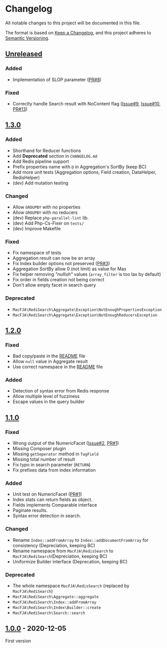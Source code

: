# Changelog
All notable changes to this project will be documented in this file.

The format is based on [Keep a Changelog](https://keepachangelog.com/en/1.0.0/),
and this project adheres to [Semantic Versioning](https://semver.org/spec/v2.0.0.html).

## [Unreleased]

### Added

- Implementation of SLOP parameter ([PR#8])

### Fixed

- Correclty handle Search result with NoContent flag ([Issue#9], [Issue#10], [PR#13])

## [1.3.0]

### Added

- Shorthand for Reducer functions
- Add **Deprecated** section in `CHANGELOG.md`
- Add Redis pipeline support
- Prefix properties name with `@` in Aggregation's SortBy (keep BC)
- Add more unit tests (Aggregation options, Field creation, DataHelper, RedisHelper)
- (dev) Add mutation testing

### Changed

- Allow `GROUPBY` with no properties
- Allow `GROUPBY` with no reducers
- (dev) Replace `php-parallel-lint` lib.
- (dev) Add Php-Cs-Fixer on `tests/`
- (dev) Improve Makefile

### Fixed

- Fix namespace of tests
- Aggregation result can now be an array
- Fix Index builder options not preserved ([PR#3])
- Aggregation SortBy allow 0 (not limit) as value for Max
- Fix helper removing _"nullish"_ values (`array_filter` is too lax by default)
- Fix order in fields creation not being correct
- Don't allow empty facet in search query

### Deprecated

- `MacFJA\RediSearch\Aggregate\Exception\NotEnoughPropertiesException`
- `MacFJA\RediSearch\Aggregate\Exception\NotEnoughReducersException`

## [1.2.0]

### Fixed

- Bad copy/paste in the [README](README.md) file
- Allow `null` value in Aggregate result
- Use correct namespace in the [README](README.md) file

### Added

- Detection of syntax error from Redis response
- Allow multiple level of fuzziness
- Escape values in the query builder

## [1.1.0]

### Fixed

- Wrong output of the NumericFacet ([Issue#2], [PR#1])
- Missing Composer plugin
- Missing `getSeperator` method in `TagField`
- Missing total number of result
- Fix typo in search parameter (`RETURN`)
- Fix prefixes data from index information

### Added

- Unit test on NumericFacet ([PR#1])
- Index stats can return fields as object.
- Fields implements Comparable interface
- Paginate results.
- Syntax error detection in search.

### Changed

- Rename `Index::addFromArray` to `Index::addDocumentFromArray` for consistency (Depreciation, keeping BC)
- Rename namespace from `MacFJA\RedisSearch` to `MacFJA\RediSearch`(Depreciation, keeping BC)
- Uniformize Builder interface (Deprecation, keeping BC)

### Deprecated

- The whole namespace `MacFJA\RedisSearch` (replaced by `MacFJA\RediSearch`)
- `MacFJA\RediSearch\Aggregate::aggregate`
- `MacFJA\RediSearch\Index::addFromArray`
- `MacFJA\RediSearch\Index\Builder::create`
- `MacFJA\RediSearch\Search::search`

## [1.0.0] - 2020-12-05

First version

[Unreleased]: https://github.com/MacFJA/php-redisearch/compare/1.3.0...HEAD
[1.3.0]: https://github.com/MacFJA/php-redisearch/compare/1.2.0...1.3.0
[1.2.0]: https://github.com/MacFJA/php-redisearch/compare/1.1.0...1.2.0
[1.1.0]: https://github.com/MacFJA/php-redisearch/compare/1.0.0...1.1.0
[1.0.0]: https://github.com/MacFJA/php-redisearch/releases/tag/1.0.0

[Issue#2]: https://github.com/MacFJA/php-redisearch/issues/2
[Issue#9]: https://github.com/MacFJA/php-redisearch/issues/9
[Issue#10]: https://github.com/MacFJA/php-redisearch/issues/10
[PR#1]: https://github.com/MacFJA/php-redisearch/pull/1
[PR#3]: https://github.com/MacFJA/php-redisearch/pull/3
[PR#8]: https://github.com/MacFJA/php-redisearch/pull/8
[PR#13]: https://github.com/MacFJA/php-redisearch/pull/13